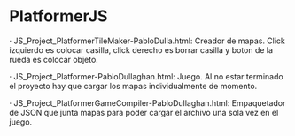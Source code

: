 # PlatformerJS
·  JS_Project_PlatformerTileMaker-PabloDulla.html:
    Creador de mapas. Click izquierdo es colocar casilla, click derecho es borrar casilla y boton de la rueda es colocar objeto.
    
·  JS_Project_Platformer-PabloDullaghan.html:
    Juego. Al no estar terminado el proyecto hay que cargar los mapas individualmente de momento.

·  JS_Project_PlatformerGameCompiler-PabloDullaghan.html:
    Empaquetador de JSON que junta mapas para poder cargar el archivo una sola vez en el juego.
